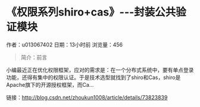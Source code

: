 # 《权限系列shiro+cas》---封装公共验证模块
作者：u013067402
日期：13小时前
浏览量：456
> 简介：前言


小编最近正在优化权限框架，应对的需求是：在一个分布式系统中，要有单点登录功能，还得有集中的权限认证。于是技术选型就找到了shiro和Cas，shiro是Apache旗下的开源授权框架，而Ca...

 链接：http://blog.csdn.net/zhoukun1008/article/details/73823839
